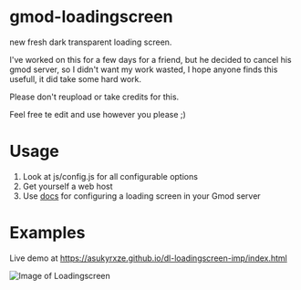 # gmod-loadingscreen
new fresh dark transparent loading screen.

I've worked on this for a few days for a friend, but he decided to cancel his gmod server, so I didn't want my work wasted, I hope anyone finds this usefull, it did take some hard work.

Please don't reupload or take credits for this.

Feel free te edit and use however you please ;)


# Usage
1) Look at js/config.js for all configurable options
2) Get yourself a web host
3) Use [docs](https://wiki.garrysmod.com/page/Loading_URL) for configuring a loading screen in your Gmod server

# Examples
Live demo at https://asukyrxze.github.io/dl-loadingscreen-imp/index.html

![Image of Loadingscreen](https://media.discordapp.net/attachments/975377066591662120/989163350472663050/default.jpg?width=1618&height=910)
